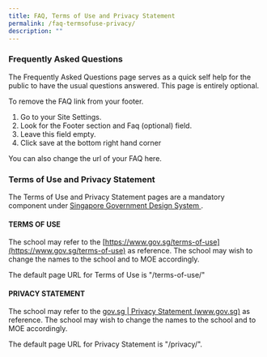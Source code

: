 ```yaml
---
title: FAQ, Terms of Use and Privacy Statement
permalink: /faq-termsofuse-privacy/
description: ""
---
```

### Frequently Asked Questions 

The Frequently Asked Questions page serves as a quick self help for the public to have the usual questions answered. This page is entirely optional. 

To remove the FAQ link from your footer. 
1. Go to your Site Settings.
2. Look for the Footer section and Faq (optional) field.
3. Leave this field empty.
4. Click save at the bottom right hand corner

You can also change the url of your FAQ here.

### Terms of Use and Privacy Statement

The Terms of Use and Privacy Statement pages are a mandatory component under [Singapore Government Design System ](https://designsystem.tech.gov.sg/components/footer).

#### TERMS OF USE 

The school may refer to the [https://www.gov.sg/terms-of-use](https://www.gov.sg/terms-of-use) as reference. The school may wish to change the names to the school and to MOE accordingly.

The default page URL for Terms of Use is "/terms-of-use/"


#### PRIVACY STATEMENT

The school may refer to the [gov.sg | Privacy Statement (www.gov.sg)](https://www.gov.sg/privacy-statement) as reference. The school may wish to change the names to the school and to MOE accordingly.

The default page URL for Privacy Statement is "/privacy/".